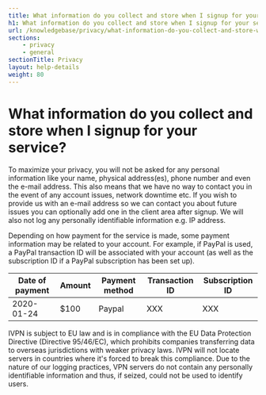 ```yaml
---
title: What information do you collect and store when I signup for your service? - IVPN Help
h1: What information do you collect and store when I signup for your service?
url: /knowledgebase/privacy/what-information-do-you-collect-and-store-when-i-signup-for-your-service/
sections:
    - privacy
    - general
sectionTitle: Privacy
layout: help-details
weight: 80
---
```

# What information do you collect and store when I signup for your service?

To maximize your privacy, you will not be asked for any personal information like your name, physical address(es), phone number and even the e-mail address. This also means that we have no way to contact you in the event of any account issues, network downtime etc. If you wish to provide us with an e-mail address so we can contact you about future issues you can optionally add one in the client area after signup. We will also not log any personally identifiable information e.g. IP address.

Depending on how payment for the service is made, some payment information may be related to your account. For example, if PayPal is used, a PayPal transaction ID will be associated with your account (as well as the subscription ID if a PayPal subscription has been set up).

| Date of payment | Amount | Payment method | Transaction ID | Subscription ID |
|---|---|---|---|---|
| 2020-01-24 | $100 | Paypal | XXX | XXX |

IVPN is subject to EU law and is in compliance with the EU Data Protection Directive (Directive 95/46/EC), which prohibits companies transferring data to overseas jurisdictions with weaker privacy laws. IVPN will not locate servers in countries where it's forced to break this compliance. Due to the nature of our logging practices, VPN servers do not contain any personally identifiable information and thus, if seized, could not be used to identify users.
